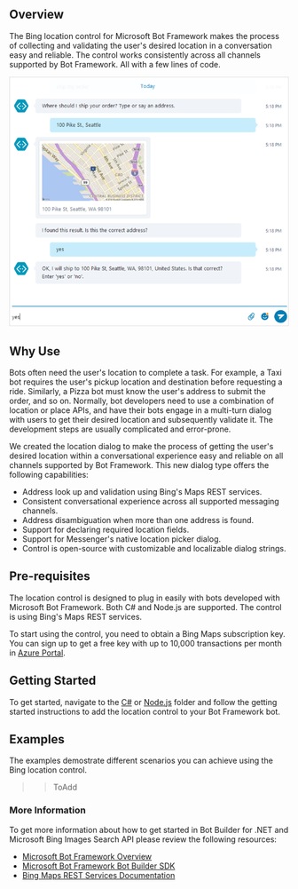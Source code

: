 ## Overview
The Bing location control for Microsoft Bot Framework makes the process of collecting and validating the user's desired location in a conversation easy and reliable. The control works consistently across all channels supported by Bot Framework. All with a few lines of code. 

![Basic Scenario](Images/skype_singleaddress_1.png)


## Why Use 
Bots often need the user's location to complete a task. For example, a Taxi bot requires the user's pickup location and destination before requesting a ride. Similarly, a Pizza bot must know the user's address to submit the order, and so on. Normally, bot developers need to use a combination of location or place APIs, and have their bots engage in a multi-turn dialog with users to get their desired location and subsequently validate it. The development steps are usually complicated and error-prone.  

We created the location dialog to make the process of getting the user's desired location within a conversational experience easy and reliable on all channels supported by Bot Framework. This new dialog type offers the following capabilities: 

- Address look up and validation using Bing's Maps REST services. 
- Consistent conversational experience across all supported messaging channels.
- Address disambiguation when more than one address is found.
- Support for declaring required location fields.
- Support for Messenger's native location picker dialog.
- Control is open-source with customizable and localizable dialog strings. 

## Pre-requisites
The location control is designed to plug in easily with bots developed with Microsoft Bot Framework. Both C# and Node.js are supported. The control is using Bing's Maps REST services. 

To start using the control, you need to obtain a Bing Maps subscription key. You can sign up to get a free key with up to 10,000 transactions per month in [Azure Portal](https://azure.microsoft.com/en-us/marketplace/partners/bingmaps/mapapis/).

## Getting Started
To get started, navigate to the [C#](https://github.com/Microsoft/BotBuilder-Location/tree/master/CSharp) or [Node.js](https://github.com/Microsoft/BotBuilder-Location/tree/master/Node) folder and follow the getting started instructions to add the location control to your Bot Framework bot. 

## Examples
The examples demostrate different scenarios you can achieve using the Bing location control. 

>>ToAdd


### More Information

To get more information about how to get started in Bot Builder for .NET and Microsoft Bing Images Search API please review the following resources:
* [Microsoft Bot Framework Overview](https://docs.botframework.com/en-us/)
* [Microsoft Bot Framework Bot Builder SDK](https://github.com/Microsoft/BotBuilder)
* [Bing Maps REST Services Documentation](https://msdn.microsoft.com/en-us/library/ff701713.aspx)
